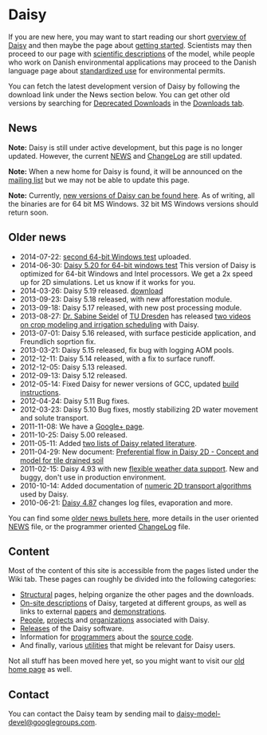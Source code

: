 # Daisy #

If you are new here, you may want to start reading our short [overview of Daisy](About.md) and then maybe the page about [getting started](GettingStarted.md).  Scientists may then proceed to our page with [scientific descriptions](Science.md) of the model, while people who work on Danish environmental applications may proceed to the Danish language page about [standardized use](DanskStandard.md) for environmental permits.

You can fetch the latest development version of Daisy by following the download link under the News section below.  You can get other old versions by searching for [Deprecated Downloads](http://code.google.com/p/daisy-model/downloads/list?can=4&q=) in the [Downloads tab](http://code.google.com/p/daisy-model/downloads/list).

## News ##

**Note:** Daisy is still under active development, but this page is no longer updated. However, the current [NEWS](https://github.com/perabrahamsen/daisy-model/blob/master/NEWS) and [ChangeLog](https://github.com/perabrahamsen/daisy-model/blob/master/ChangeLog) are still updated.

**Note:** When a new home for Daisy is found, it will be announced on the [mailing list](https://groups.google.com/forum/#!forum/daisy-model) but we may not be able to update this page.

**Note:** Currently, [new versions of Daisy can be found here](https://drive.google.com/folderview?id=0B9TbMb_42mTJSE92MWQxWDluU2s&usp=sharing). As of writing, all the binaries are for 64 bit MS Windows. 32 bit MS Windows versions should return soon.

## Older news ##

  * 2014-07-22: [second 64-bit Windows test](https://drive.google.com/file/d/0B6LMD0u8OhYYMThiazYxMVlKTlk/edit?usp=sharing) uploaded.
  * 2014-06-30: [Daisy 5.20 for 64-bit windows test](https://drive.google.com/file/d/0B6LMD0u8OhYYbV9EcnpyeEhxRXc/edit?usp=sharing) This version of Daisy is optimized for 64-bit Windows and Intel processors. We get a 2x speed up for 2D simulations. Let us know if it works for you.
  * 2014-03-26: Daisy 5.19 released. [download](https://drive.google.com/file/d/0B9TbMb_42mTJVHhNM05UUFB0NGc/edit?usp=sharing)
  * 2013-09-23: Daisy 5.18 released, with new afforestation module.
  * 2013-09-18: Daisy 5.17 released, with new post processing module.
  * 2013-08-27: [Dr. Sabine Seidel](http://tu-dresden.de/die_tu_dresden/fakultaeten/fakultaet_forst_geo_und_hydrowissenschaften/fachrichtung_wasserwesen/ifhm/hydrologie/Lehrstuhl/Mitarbeiter/homepages/sabineseidel) of [TU Dresden](http://tu-dresden.de/) has released [two videos on crop modeling and irrigation scheduling](IWRM.md) with Daisy.
  * 2013-07-01: Daisy 5.16 released, with surface pesticide application, and Freundlich soprtion fix.
  * 2013-03-21: Daisy 5.15 released, fix bug with logging AOM pools.
  * 2012-12-11: Daisy 5.14 released, with a fix to surface runoff.
  * 2012-12-05: Daisy 5.13 released.
  * 2012-09-13: Daisy 5.12 released.
  * 2012-05-14: Fixed Daisy for newer versions of GCC, updated [build instructions](Programmers.md).
  * 2012-04-24: Daisy 5.11 Bug fixes.
  * 2012-03-23: Daisy 5.10 Bug fixes, mostly stabilizing 2D water movement and solute transport.
  * 2011-11-08: We have a [Google+ page](https://plus.google.com/110657708898110023056/posts).
  * 2011-10-25: Daisy 5.00 released.
  * 2011-05-11: Added [two lists of Daisy related literature](Literature.md).
  * 2011-04-29: New document: [Preferential flow in Daisy 2D - Concept and model for tile drained soil](R2D2.md)
  * 2011-02-15: Daisy 4.93 with new [flexible weather data support](Daisy493.md).  New and buggy, don't use in production environment.
  * 2010-10-14: Added documentation of [numeric 2D transport algorithms](Num2D.md) used by Daisy.
  * 2010-06-21: [Daisy 4.87](Daisy474.md) changes log files, evaporation and more.

You can find some [older news bullets here](OldNews.md), more details in the user oriented [NEWS](https://github.com/perabrahamsen/daisy-model/blob/master/NEWS) file, or the programmer oriented [ChangeLog](https://github.com/perabrahamsen/daisy-model/blob/master/ChangeLog) file.

## Content ##

Most of the content of this site is accessible from the pages listed under the Wiki tab. These pages can roughly be divided into the following categories:

  * [Structural](http://code.google.com/p/daisy-model/w/list?q=label:Structure) pages, helping organize the other pages and the downloads.
  * [On-site descriptions](http://code.google.com/p/daisy-model/w/list?q=label:Subject-Daisy) of Daisy, targeted at different groups, as well as links to external [papers](http://code.google.com/p/daisy-model/w/list?q=label:Subject-Paper) and [demonstrations](http://code.google.com/p/daisy-model/w/list?q=label:Subject-Demo).
  * [People](http://code.google.com/p/daisy-model/w/list?q=label:Subject-Person), [projects](http://code.google.com/p/daisy-model/w/list?q=label:Subject-Project) and [organizations](http://code.google.com/p/daisy-model/w/list?q=label:Subject-Organization) associated with Daisy.
  * [Releases](http://code.google.com/p/daisy-model/w/list?q=label:Subject-Release) of the Daisy software.
  * Information for [programmers](Programmers.md) about the [source code](http://code.google.com/p/daisy-model/w/list?q=label:Subject-Code).
  * And finally, various [utilities](http://code.google.com/p/daisy-model/w/list?q=label:Subject-Utility) that might be relevant for Daisy users.

Not all stuff has been moved here yet, so you might want to visit our [old home page](http://www.dina.kvl.dk/~daisy/index-old.html) as well.

## Contact ##

You can contact the Daisy team by sending mail to [daisy-model-devel@googlegroups.com](mailto:daisy-model-devel@googlegroups.com).